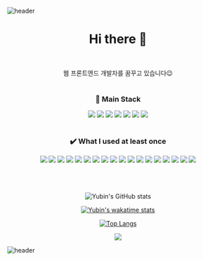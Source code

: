 ![header](https://capsule-render.vercel.app/api?type=waving&color=gradient&customColorList=7&height=160&section=header&text=Enjoy%20Yubin's%20GitHub&fontSize=30&animation=fadeIn&fontAlignY=32&fontColor=ffffff)

<div align="center">  
  
  # Hi there 👋
  <br/>
  
  웹 프론트엔드 개발자를 꿈꾸고 있습니다😉
  <br/>
  <br/>
         
  ### 🌟 Main Stack    
  <img src="https://img.shields.io/badge/JavaScript-F7DF1E?style=flat-square&logo=javascript&logoColor=white"/>
  <img src="https://img.shields.io/badge/React-61DAFB?style=flat-square&logo=react&logoColor=white"/>
  <img src="https://img.shields.io/badge/HTML5-E34F26?style=flat-square&logo=html5&logoColor=white"/>
  <img src="https://img.shields.io/badge/CSS3-1572B6?style=flat-square&logo=css3&logoColor=white"/>
  <img src="https://img.shields.io/badge/VS Code-007ACC?style=flat-square&logo=visual studio code&logoColor=white"/>
  <img src="https://img.shields.io/badge/Notion-000000?style=flat-square&logo=notion&logoColor=white"/>  
  <img src="https://img.shields.io/badge/GitHub-181717?style=flat-square&logo=github&logoColor=white"/>
  <br/>
  <br/>
  
  ### ✔️ What I used at least once
  <img src="https://img.shields.io/badge/Python-3776AB?style=flat-square&logo=python&logoColor=white"/>
  <img src="https://img.shields.io/badge/React Native-61DBFB?style=flat-square&logo=react&logoColor=white"/>
  <img src="https://img.shields.io/badge/C-A8B9CC?style=flat-square&logo=c&logoColor=white"/>
  <img src="https://img.shields.io/badge/C++-00599C?style=flat-square&logo=c++&logoColor=white"/>
  <img src="https://img.shields.io/badge/R-276DC3?style=flat-square&logo=R&logoColor=white"/>
  <img src="https://img.shields.io/badge/Java-ED8B00?style=flat-square&logo=JAVA&logoColor=white"/>
  <img src="https://img.shields.io/badge/Jupyter-F37626?style=flat-square&logo=jupyter&logoColor=white"/>
  <img src="https://img.shields.io/badge/Kotlin-7F52FF?style=flat-square&logo=kotlin&logoColor=white"/>
  <img src="https://img.shields.io/badge/Android Studio-3DDC84?style=flat-square&logo=android studio&logoColor=white"/>
  <img src="https://img.shields.io/badge/Visual Studio-5C2D91?style=flat-square&logo=visual studio&logoColor=white"/>  
  <img src="https://img.shields.io/badge/VMware-607078?style=flat-square&logo=vmware&logoColor=white"/>
  <img src="https://img.shields.io/badge/VirtualBox-183A61?style=flat-square&logo=virtualbox&logoColor=white"/>
  <img src="https://img.shields.io/badge/Azure-0078D4?style=flat-square&logo=microsoft azure&logoColor=white"/>
  <img src="https://img.shields.io/badge/Django-092E20?style=flat-square&logo=django&logoColor=white"/>
  <img src="https://img.shields.io/badge/Google Colab-F9AB00?style=flat-square&logo=google colab&logoColor=white"/>
  <img src="https://img.shields.io/badge/MySQL-4479A1?style=flat-square&logo=mysql&logoColor=white"/>
  <img src="https://img.shields.io/badge/Linux-FCC624?style=flat-square&logo=linux&logoColor=white"/>
  <img src="https://img.shields.io/badge/Figma-F24E1E?style=flat-square&logo=figma&logoColor=white"/>
  
  <br/>
  <br/>
  <br/>
  <br/>
  
  ![Yubin's GitHub stats](https://github-readme-stats.vercel.app/api?username=chaeyubin&show_icons=true&theme=radical)
  
  [![Yubin's wakatime stats](https://github-readme-stats.vercel.app/api/wakatime?username=yubin&theme=radical)](https://github.com/anuraghazra/github-readme-stats)
  
  [![Top Langs](https://github-readme-stats.vercel.app/api/top-langs/?username=yubin&layout=compact&theme=radical&exclude_repo=front-handout-0406,frontend-handout-0330,front-handout-0316,productive-box)](https://github.com/anuraghazra/github-readme-stats)
  
<!--
**ChaeYubin/ChaeYubin** is a ✨ _special_ ✨ repository because its `README.md` (this file) appears on your GitHub profile.

Here are some ideas to get you started:

- 🔭 I’m currently working on ...
- 🌱 I’m currently learning ...
- 👯 I’m looking to collaborate on ...
- 🤔 I’m looking for help with ...
- 💬 Ask me about ...
- 📫 How to reach me: ...
- 😄 Pronouns: ...
- ⚡ Fun fact: ...
-->
  
  <a href="https://hits.seeyoufarm.com"><img src="https://hits.seeyoufarm.com/api/count/incr/badge.svg?url=https%3A%2F%2Fgithub.com%2FChaeYubin&count_bg=%23444841&title_bg=%23F220CB&icon=&icon_color=%23E7E7E7&title=hits&edge_flat=false"/></a>
  
</div>

![header](https://capsule-render.vercel.app/api?type=waving&color=gradient&customColorList=7&height=160&section=footer)  
